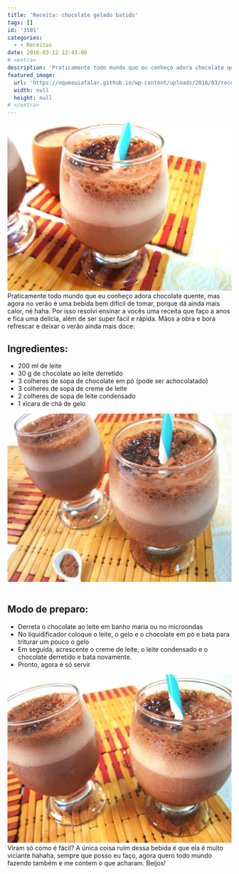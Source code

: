 ```yaml
---
title: 'Receita: chocolate gelado batido'
tags: []
id: '3501'
categories:
  - - Receitas
date: 2016-03-12 12:43:00
# <extra>
description: 'Praticamente todo mundo que eu conheço adora chocolate quente, mas agora no verão é uma bebida bem difícil de tomar, porque dá ainda mais calor, né haha. Por isso resolvi ensinar a vocês uma receita que faço a anos e fica uma delícia, além de ser super fácil e rápida. Mãos a obra e bora refrescar e deixar o verão ainda mais doce: Ingredientes: 200 ml de leite 30 g de chocolate ao leite derretido 3 colheres de sopa de chocolate em pó (pode ser achocolatado) 3 colheres de sopa de creme de leite 2 colheres de sopa de leite condensado 1 xícara de chá de gelo &nbsp; Modo de preparo: Derreta o chocolate ao leite em banho maria ou no microondas No liquidificador coloque o leite, o gelo e o chocolate em pó e bata para triturar um pouco &hellip;'
featured_image: 
  url: 'https://oqueeuiafalar.github.io/wp-content/uploads/2016/03/receita-de-chocolate-gelado-batido-1024x768.jpg'
  width: null
  height: null
# </extra>
---
```


[![como fazer chocolate quente gelado ](/wp-content/uploads/2016/03/receita-de-chocolate-gelado-batido-1024x768.jpg)](/wp-content/uploads/2016/03/receita-de-chocolate-gelado-batido.jpg) Praticamente todo mundo que eu conheço adora chocolate quente, mas agora no verão é uma bebida bem difícil de tomar, porque dá ainda mais calor, né haha. Por isso resolvi ensinar a vocês uma receita que faço a anos e fica uma delícia, além de ser super fácil e rápida. Mãos a obra e bora refrescar e deixar o verão ainda mais doce:

## Ingredientes:

*   200 ml de leite
*   30 g de chocolate ao leite derretido
*   3 colheres de sopa de chocolate em pó (pode ser achocolatado)
*   3 colheres de sopa de creme de leite
*   2 colheres de sopa de leite condensado
*   1 xícara de chá de gelo

[![receita de chocolate quente para o verão ](/wp-content/uploads/2016/03/chocolate-quente-gelado-batido-1024x768.jpg)](/wp-content/uploads/2016/03/chocolate-quente-gelado-batido.jpg)  

## Modo de preparo:

*   Derreta o chocolate ao leite em banho maria ou no microondas
*   No liquidificador coloque o leite, o gelo e o chocolate em pó e bata para triturar um pouco o gelo
*   Em seguida, acrescente o creme de leite, o leite condensado e o chocolate derretido e bata novamente.
*   Pronto, agora é só servir

[![como fazer chocolate quente gelado ](/wp-content/uploads/2016/03/chocolate-gelado-batido-1024x768.jpg)](/wp-content/uploads/2016/03/chocolate-gelado-batido.jpg) Viram só como é fácil? A única coisa ruim dessa bebida é que ela é muito viciante hahaha, sempre que posso eu faço, agora quero todo mundo fazendo também e me contem o que acharam. Beijos!
